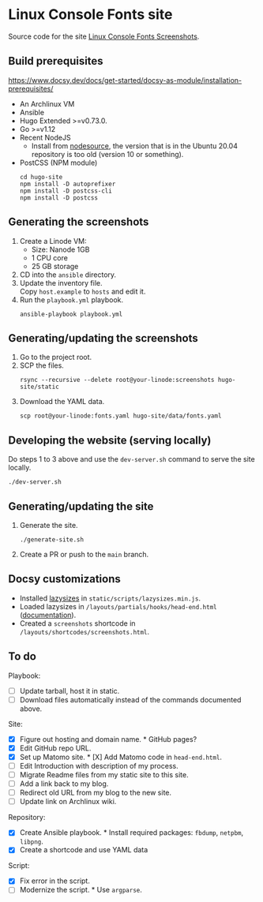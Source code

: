 # Linux Console Fonts site

Source code for the site
[Linux Console Fonts Screenshots](https://adeverteuil.github.io/linux-console-fonts-screenshots/).


## Build prerequisites

https://www.docsy.dev/docs/get-started/docsy-as-module/installation-prerequisites/

* An Archlinux VM
* Ansible
* Hugo Extended >=v0.73.0.
* Go >=v1.12
* Recent NodeJS
  * Install from [nodesource](https://github.com/nodesource/distributions/blob/master/README.md),
    the version that is in the Ubuntu 20.04 repository is too old (version 10 or something).
* PostCSS (NPM module)
  ```
  cd hugo-site
  npm install -D autoprefixer
  npm install -D postcss-cli
  npm install -D postcss
  ```


## Generating the screenshots

1. Create a Linode VM:
   * Size: Nanode 1GB
   * 1 CPU core
   * 25 GB storage
1. CD into the `ansible` directory.
1. Update the inventory file.  
   Copy `host.example` to `hosts` and edit it.
1. Run the `playbook.yml` playbook.
   ```
   ansible-playbook playbook.yml
   ```


## Generating/updating the screenshots

1. Go to the project root.
1. SCP the files.
   ```
   rsync --recursive --delete root@your-linode:screenshots hugo-site/static
   ```
1. Download the YAML data.
   ```
   scp root@your-linode:fonts.yaml hugo-site/data/fonts.yaml
   ```


## Developing the website (serving locally)

Do steps 1 to 3 above and use the `dev-server.sh` command to serve the site locally.

```
./dev-server.sh
```


## Generating/updating the site

1. Generate the site.
   ```
   ./generate-site.sh
   ```
1. Create a PR or push to the `main` branch.


## Docsy customizations

* Installed [lazysizes](https://github.com/aFarkas/lazysizes) in `static/scripts/lazysizes.min.js`.
* Loaded lazysizes in `/layouts/partials/hooks/head-end.html` ([documentation](https://www.docsy.dev/docs/adding-content/lookandfeel/#customizing-templates)).
* Created a `screenshots` shortcode in `/layouts/shortcodes/screenshots.html`.


## To do

Playbook:

* [ ] Update tarball, host it in static.
* [ ] Download files automatically instead of the commands documented above.

Site:

* [X] Figure out hosting and domain name.
      * GitHub pages?
* [x] Edit GitHub repo URL.
* [X] Set up Matomo site.
      * [X] Add Matomo code in `head-end.html`.
* [ ] Edit Introduction with description of my process.
* [ ] Migrate Readme files from my static site to this site.
* [ ] Add a link back to my blog.
* [ ] Redirect old URL from my blog to the new site.
* [ ] Update link on Archlinux wiki.

Repository:

* [X] Create Ansible playbook.
      * Install required packages: `fbdump`, `netpbm`, `libpng`.
* [X] Create a shortcode and use YAML data

Script:

* [X] Fix error in the script.
* [ ] Modernize the script.
      * Use `argparse`.
